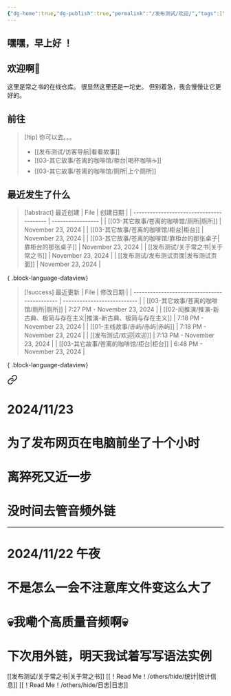 ```yaml
---
{"dg-home":true,"dg-publish":true,"permalink":"/发布测试/欢迎/","tags":["gardenEntry"],"dgPassFrontmatter":true,"noteIcon":"\\！Read Me！\\others\\data\\svg","created":"2024-11-23T17:35:15.000+08:00","updated":"2024-11-23T19:13:07.257+08:00"}
---
```


## 嘿嘿，早上好 ！
## 欢迎啊👋

这里是常之书的在线仓库。
很显然这里还是一坨史。
但别着急，我会慢慢让它更好的。

## 前往

> [!tip] 你可以去。。。
> - [[发布测试/访客导航\|看看故事]]
> - [[03-其它故事/苍离的咖啡馆/柜台\|喝杯咖啡☕]]
> - [[03-其它故事/苍离的咖啡馆/厕所\|上个厕所]]

## 最近发生了什么
>[!abstract] 最近创建
> | File                                     | 创建日期              |
> | ---------------------------------------- | ----------------- |
> | [[03-其它故事/苍离的咖啡馆/厕所\|厕所]]             | November 23, 2024 |
> | [[03-其它故事/苍离的咖啡馆/柜台\|柜台]]             | November 23, 2024 |
> | [[03-其它故事/苍离的咖啡馆/靠柜台的那张桌子\|靠柜台的那张桌子]] | November 23, 2024 |
> | [[发布测试/关于常之书\|关于常之书]]                 | November 23, 2024 |
> | [[发布测试/发布测试页面\|发布测试页面]]               | November 23, 2024 |
> 
{ .block-language-dataview}

>[!success] 最近更新
> | File                                         | 修改日期                        |
> | -------------------------------------------- | --------------------------- |
> | [[03-其它故事/苍离的咖啡馆/厕所\|厕所]]                 | 7:27 PM - November 23, 2024 |
> | [[02-闳推演/推演-新古典、极简与存在主义\|推演-新古典、极简与存在主义]] | 7:18 PM - November 23, 2024 |
> | [[01-主线故事/赤屿/赤屿\|赤屿]]                     | 7:18 PM - November 23, 2024 |
> | [[发布测试/欢迎\|欢迎]]                           | 7:13 PM - November 23, 2024 |
> | [[03-其它故事/苍离的咖啡馆/柜台\|柜台]]                 | 6:48 PM - November 23, 2024 |
> 
{ .block-language-dataview}


<div class="transclusion internal-embed is-loaded"><a class="markdown-embed-link" href="/read-me/others/hide//" aria-label="Open link"><svg xmlns="http://www.w3.org/2000/svg" width="24" height="24" viewBox="0 0 24 24" fill="none" stroke="currentColor" stroke-width="2" stroke-linecap="round" stroke-linejoin="round" class="svg-icon lucide-link"><path d="M10 13a5 5 0 0 0 7.54.54l3-3a5 5 0 0 0-7.07-7.07l-1.72 1.71"></path><path d="M14 11a5 5 0 0 0-7.54-.54l-3 3a5 5 0 0 0 7.07 7.07l1.71-1.71"></path></svg></a><div class="markdown-embed">





# 2024/11/23
# 为了发布网页在电脑前坐了十个小时
# 离猝死又近一步
# 没时间去管音频外链
---
# 2024/11/22 午夜
# 不是怎么一会不注意库文件变这么大了
# 💀我嘞个高质量音频啊💀
# 下次用外链，明天我试着写写语法实例

</div></div>


[[发布测试/关于常之书\|关于常之书]]
[[！Read Me！/others/hide/统计\|统计信息]]
[[！Read Me！/others/hide/日志\|日志]]
